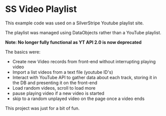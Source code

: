# SS Video Playlist

This example code was used on a SilverStripe Youtube playlist site. 

The playlist was managed using DataObjects rather than a YouTube playlist.

**Note: No longer fully functional as YT API 2.0 is now deprecated**

The basics were:

- Create new Video records from front-end without interrupting playing video
- Import a list videos from a text file (youtube ID's)
- Interact with YouTube API to gather data about each track, storing it in the DB and presenting it on the front-end
- Load random videos, scroll to load more
- pause playing video if a new video is started
- skip to a random unplayed video on the page once a video ends

This project was just for a bit of fun.
